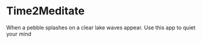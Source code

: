 # Time2Meditate
When a pebble splashes on a clear lake waves appear. Use this app to quiet your mind
